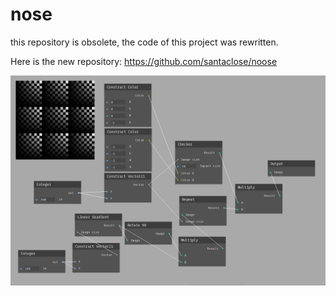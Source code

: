 # nose
this repository is obsolete, the code of this project was rewritten.

Here is the new repository: https://github.com/santaclose/noose

![alt text](https://raw.githubusercontent.com/santaclose/nose/master/ok.png)
